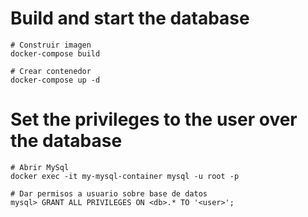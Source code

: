 # Build and start the database
```shell
# Construir imagen
docker-compose build

# Crear contenedor
docker-compose up -d
```

# Set the privileges to the user over the database 
```shell
# Abrir MySql
docker exec -it my-mysql-container mysql -u root -p

# Dar permisos a usuario sobre base de datos
mysql> GRANT ALL PRIVILEGES ON <db>.* TO '<user>';
```
